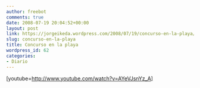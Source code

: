 ```yaml
---
author: freebot
comments: true
date: 2008-07-19 20:04:52+00:00
layout: post
link: https://jorgeikeda.wordpress.com/2008/07/19/concurso-en-la-playa/
slug: concurso-en-la-playa
title: Concurso en la playa
wordpress_id: 62
categories:
- Diario
---
```


[youtube=http://www.youtube.com/watch?v=AYeVJsnYz_A]
